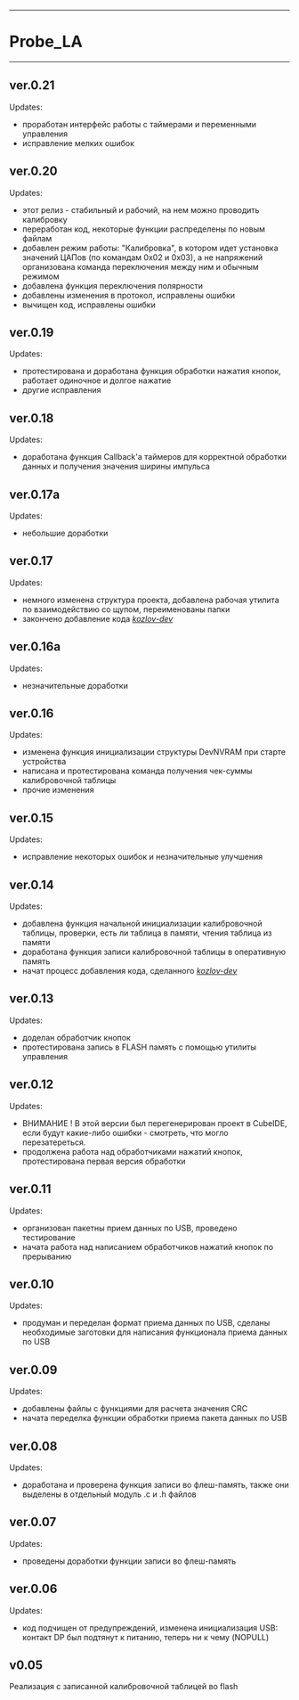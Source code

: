 ------
# Probe_LA
------
ver.0.21
------------------------------
Updates:
 - проработан интерфейс работы с таймерами и переменными управления
 - исправление мелких ошибок
 
ver.0.20
------------------------------
Updates:
 - этот релиз - стабильный и рабочий, на нем можно проводить калибровку
 - переработан код, некоторые функции распределены по новым файлам
 - добавлен режим работы: "Калибровка", в котором идет установка значений ЦАПов (по командам 0х02 и 0х03), а не напряжений организована команда переключения между ним и обычным режимом
 - добавлена функция переключения полярности
 - добавлены изменения в протокол, исправлены ошибки
 - вычищен код, исправлены ошибки
 
ver.0.19
------------------------------
Updates:
 - протестирована и доработана функция обработки нажатия кнопок, работает одиночное и долгое нажатие
 - другие исправления
 
ver.0.18
------------------------------
Updates:
 - доработана функция Callback'а таймеров для корректной обработки данных и получения значения ширины импульса
 
ver.0.17а
------------------------------
Updates:
 - небольшие доработки
 
ver.0.17
------------------------------
Updates:
 - немного изменена структура проекта, добавлена рабочая утилита по взаимодействию со щупом, переименованы папки
 - закончено добавление кода [*kozlov-dev*](https://github.com/kozlov-dev)
 
ver.0.16a
------------------------------
Updates:
 - незначительные доработки
 
ver.0.16
------------------------------
Updates:
 - изменена функция инициализации структуры DevNVRAM при старте устройства
 - написана и протестирована команда получения чек-суммы калибровочной таблицы
 - прочие изменения
 
ver.0.15
------------------------------
Updates:
 - исправление некоторых ошибок и незначительные улучшения
 
ver.0.14
------------------------------
Updates:
 - добавлена функция начальной инициализации калибровочной таблицы, проверки, есть ли таблица в памяти, чтения таблица из памяти
 - доработана функция записи калибровочной таблицы в оперативную память
 - начат процесс добавления кода, сделанного [*kozlov-dev*](https://github.com/kozlov-dev)
 
ver.0.13
------------------------------
Updates:
 - доделан обработчик кнопок
 - протестирована запись в FLASH память с помощью утилиты управления

ver.0.12
------------------------------
Updates:
 - ВНИМАНИЕ !
   В этой версии был перегенерирован проект в CubeIDE, если будут какие-либо ошибки - смотреть, что могло перезатереться.
 - продолжена работа над обработчиками нажатий кнопок, протестирована первая версия обработки

ver.0.11
------------------------------
Updates:
 - организован пакетны прием данных по USB, проведено тестирование
 - начата работа над написанием обработчиков нажатий кнопок по прерыванию
 
ver.0.10
------------------------------
Updates:
 - продуман и переделан формат приема данных по USB, сделаны необходимые заготовки для написания функционала приема данных по USB
 
ver.0.09
------------------------------
Updates:
 - добавлены файлы с функциями для расчета значения CRC
 - начата переделка функции обработки приема пакета данных по USB
 
ver.0.08
------------------------------
Updates:
 - доработана и проверена функция записи во флеш-память, также они выделены в отдельный модуль .c и .h файлов

ver.0.07
------------------------------
Updates:
 - проведены доработки функции записи во флеш-память

ver.0.06
------------------------------
Updates:
 - код подчищен от предупреждений, изменена инициализация USB: контакт DP был подтянут к питанию, теперь ни к чему (NOPULL)

v0.05
------------------------------
Реализация с записанной калибровочной таблицей во flash
